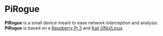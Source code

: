 # PiRogue
**PiRogue** is a small device meant to ease network interception and analysis. **PiRogue** is based on a [Raspberry Pi 3](https://www.raspberrypi.org/) and [Kali GNU/Linux](https://www.kali.org/).